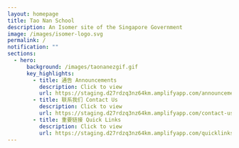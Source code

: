 ```yaml
---
layout: homepage
title: Tao Nan School
description: An Isomer site of the Singapore Government
image: /images/isomer-logo.svg
permalink: /
notification: ""
sections:
  - hero:
      background: /images/taonanezgif.gif
      key_highlights:
        - title: 通告 Announcements
          description: Click to view
          url: https://staging.d27rdzq3nz64km.amplifyapp.com/announcement/
        - title: 联系我们 Contact Us
          description: Click to view
          url: https://staging.d27rdzq3nz64km.amplifyapp.com/contact-us/
        - title: 重要链接 Quick Links
          description: Click to view
          url: https://staging.d27rdzq3nz64km.amplifyapp.com/quicklinks/
---
```

